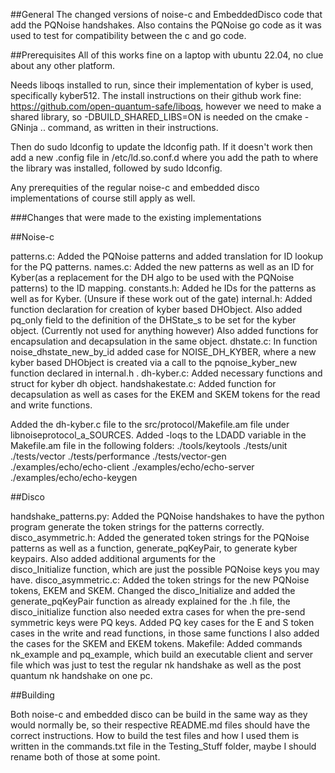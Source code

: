 ##General
The changed versions of noise-c and EmbeddedDisco code that add the PQNoise handshakes. Also contains the PQNoise go code as it was used to test for compatibility between the c and go code.


##Prerequisites
All of this works fine on a laptop with ubuntu 22.04, no clue about any other platform.

Needs liboqs installed to run, since their implementation of kyber is used, specifically kyber512. The install instructions on their github work fine: https://github.com/open-quantum-safe/liboqs, however we need to make a shared library, so -DBUILD_SHARED_LIBS=ON is needed on the cmake -GNinja .. command, as written in their instructions.

Then do sudo ldconfig to update the ldconfig path. If it doesn't work then add a new .config file in /etc/ld.so.conf.d where you add the path to where the library was installed, followed by sudo ldconfig.

Any prerequities of the regular noise-c and embedded disco implementations of course still apply as well.




###Changes that were made to the existing implementations


##Noise-c

patterns.c: Added the PQNoise patterns and added translation for ID lookup for the PQ patterns.
names.c: Added the new patterns as well as an ID for Kyber(as a replacement for the DH algo to be used with the PQNoise patterns) to the ID mapping.
constants.h: Added he IDs for the patterns as well as for Kyber. (Unsure if these work out of the gate)
internal.h: Added function declaration for creation of kyber based DHObject. Also added pq_only field to the definition of the DHState_s to be set for the kyber object. (Currently not used for anything 
	however) Also added functions for encapsulation and decapsulation in the same object.
dhstate.c: In function noise_dhstate_new_by_id added case for NOISE_DH_KYBER, where a new kyber based DHObject is created via a call to the pqnoise_kyber_new function declared in internal.h .
dh-kyber.c: Added necessary functions and struct for kyber dh object.
handshakestate.c: Added function for decapsulation as well as cases for the EKEM and SKEM tokens for the read and write functions. 

Added the dh-kyber.c file to the src/protocol/Makefile.am file under libnoiseprotocol_a_SOURCES.
Added -loqs to the LDADD variable in the Makefile.am file in the following folders: 	./tools/keytools
											./tests/unit
											./tests/vector
											./tests/performance
											./tests/vector-gen
											./examples/echo/echo-client
											./examples/echo/echo-server
											./examples/echo/echo-keygen
											
											


##Disco

handshake_patterns.py: Added the PQNoise handshakes to have the python program generate the token strings for the patterns correctly.
disco_asymmetric.h: Added the generated token strings for the PQNoise patterns as well as a function, generate_pqKeyPair, to generate kyber keypairs. Also added additional arguments for the 		
	disco_Initialize function, which are just the possible PQNoise keys you may have.
disco_asymmetric.c: Added the token strings for the new PQNoise tokens, EKEM and SKEM. Changed the disco_Initialize and added the generate_pqKeyPair function as already explained for the .h file, the 
	disco_initialize function also needed extra cases for when the pre-send symmetric keys were PQ keys. Added PQ key cases for the E and S token cases in the write and read functions, in those same
	functions I also added the cases for the SKEM and EKEM tokens.
Makefile: Added commands nk_example and pq_example, which build an executable client and server file which was just to test the regular nk handshake as well as the post quantum nk handshake on one pc.


##Building

Both noise-c and embedded disco can be build in the same way as they would normally be, so their respective README.md files should have the correct instructions.
How to build the test files and how I used them is written in the commands.txt file in the Testing_Stuff folder, maybe I should rename both of those at some point.
